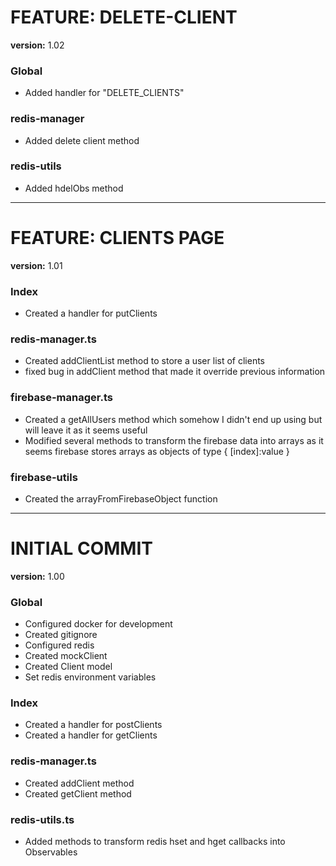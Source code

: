 # FEATURE: DELETE-CLIENT
**version:** 1.02

### Global
- Added handler for "DELETE_CLIENTS"

### redis-manager
- Added delete client method

### redis-utils
- Added hdelObs method

---
# FEATURE: CLIENTS PAGE
**version:** 1.01

### Index
- Created a handler for putClients

### redis-manager.ts
- Created addClientList method to store a user list of clients
- fixed bug in addClient method that made it override previous information

### firebase-manager.ts
- Created a getAllUsers method which somehow I didn't end up using but will leave it as it seems useful
- Modified several methods to transform the firebase data into arrays as it seems firebase stores arrays as objects of type { [index]:value }

### firebase-utils
- Created the arrayFromFirebaseObject function

---
# INITIAL COMMIT
**version:** 1.00

### Global
- Configured docker for development
- Created gitignore
- Configured redis
- Created mockClient
- Created Client model
- Set redis environment variables

### Index
- Created a handler for postClients
- Created a handler for getClients

### redis-manager.ts
- Created addClient method
- Created getClient method

### redis-utils.ts
- Added methods to transform redis hset and hget callbacks into Observables